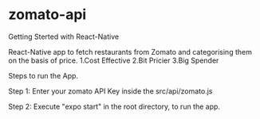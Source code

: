 # zomato-api

Getting Sterted with React-Native

React-Native app to fetch restaurants from Zomato and categorising them on the basis of price.
  1.Cost Effective
  2.Bit Pricier
  3.Big Spender
  
Steps to run the App.

Step 1: Enter your zomato API Key inside the src/api/zomato.js

Step 2: Execute "expo start" in the root directory, to run the app.
